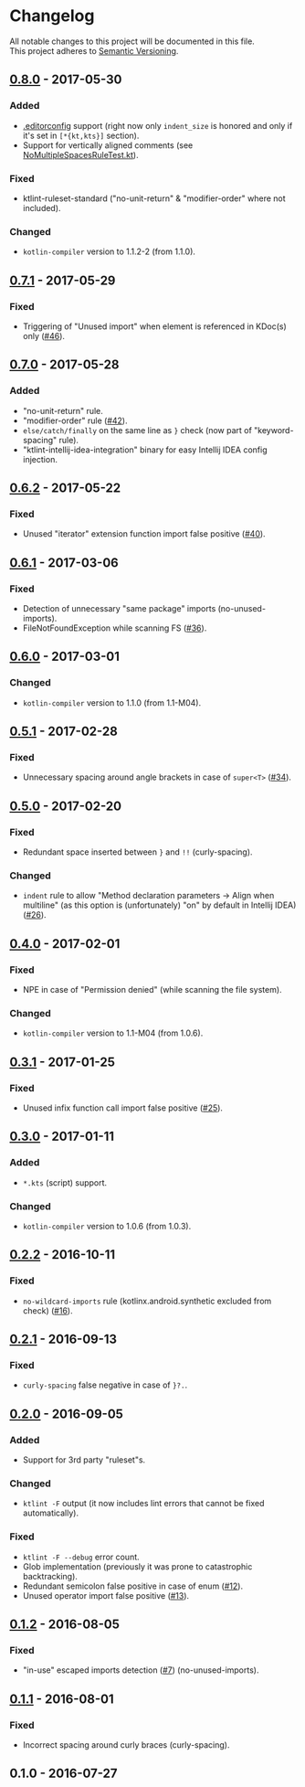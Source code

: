 # Changelog
All notable changes to this project will be documented in this file.  
This project adheres to [Semantic Versioning](http://semver.org/).

## [0.8.0] - 2017-05-30

### Added

- [.editorconfig](http://editorconfig.org/) support (right now only `indent_size` is honored and only if it's 
set in `[*{kt,kts}]` section).
- Support for vertically aligned comments (see [NoMultipleSpacesRuleTest.kt](ktlint-ruleset-standard/src/test/kotlin/com/github/shyiko/ktlint/ruleset/standard/NoMultipleSpacesRuleTest.kt)).

### Fixed

- ktlint-ruleset-standard ("no-unit-return" & "modifier-order" where not included).

### Changed 

- `kotlin-compiler` version to 1.1.2-2 (from 1.1.0).

## [0.7.1] - 2017-05-29

### Fixed

- Triggering of "Unused import" when element is referenced in KDoc(s) only ([#46](https://github.com/shyiko/ktlint/issues/46)).

## [0.7.0] - 2017-05-28

### Added

- "no-unit-return" rule.
- "modifier-order" rule ([#42](https://github.com/shyiko/ktlint/issues/42)).
- `else/catch/finally` on the same line as `}` check (now part of "keyword-spacing" rule).
- "ktlint-intellij-idea-integration" binary for easy Intellij IDEA config injection.

## [0.6.2] - 2017-05-22

### Fixed
- Unused "iterator" extension function import false positive ([#40](https://github.com/shyiko/ktlint/issues/40)).

## [0.6.1] - 2017-03-06

### Fixed
- Detection of unnecessary "same package" imports (no-unused-imports).
- FileNotFoundException while scanning FS ([#36](https://github.com/shyiko/ktlint/issues/36)).

## [0.6.0] - 2017-03-01

### Changed
- `kotlin-compiler` version to 1.1.0 (from 1.1-M04).

## [0.5.1] - 2017-02-28

### Fixed
- Unnecessary spacing around angle brackets in case of `super<T>` ([#34](https://github.com/shyiko/ktlint/issues/34)).

## [0.5.0] - 2017-02-20

### Fixed
- Redundant space inserted between `}` and `!!` (curly-spacing).

### Changed
- `indent` rule to allow "Method declaration parameters -> Align when multiline" (as this option is (unfortunately) "on" by default in Intellij IDEA) ([#26](https://github.com/shyiko/ktlint/issues/26)).

## [0.4.0] - 2017-02-01

### Fixed
- NPE in case of "Permission denied" (while scanning the file system).

### Changed
- `kotlin-compiler` version to 1.1-M04 (from 1.0.6).

## [0.3.1] - 2017-01-25

### Fixed
- Unused infix function call import false positive ([#25](https://github.com/shyiko/ktlint/issues/25)).

## [0.3.0] - 2017-01-11

### Added 
- `*.kts` (script) support.

### Changed
- `kotlin-compiler` version to 1.0.6 (from 1.0.3).

## [0.2.2] - 2016-10-11

### Fixed
- `no-wildcard-imports` rule (kotlinx.android.synthetic excluded from check) ([#16](https://github.com/shyiko/ktlint/pull/16)).

## [0.2.1] - 2016-09-13

### Fixed
- `curly-spacing` false negative in case of `}?.`.

## [0.2.0] - 2016-09-05

### Added
- Support for 3rd party "ruleset"s. 

### Changed
- `ktlint -F` output (it now includes lint errors that cannot be fixed automatically). 

### Fixed
- `ktlint -F --debug` error count.  
- Glob implementation (previously it was prone to catastrophic backtracking).
- Redundant semicolon false positive in case of enum ([#12](https://github.com/shyiko/ktlint/issues/12)).
- Unused operator import false positive ([#13](https://github.com/shyiko/ktlint/issues/13)).

## [0.1.2] - 2016-08-05

### Fixed
- "in-use" escaped imports detection ([#7](https://github.com/shyiko/ktlint/issues/7)) (no-unused-imports).   

## [0.1.1] - 2016-08-01

### Fixed
- Incorrect spacing around curly braces (curly-spacing).

## 0.1.0 - 2016-07-27

[0.8.0]: https://github.com/shyiko/ktlint/compare/0.7.1...0.8.0
[0.7.1]: https://github.com/shyiko/ktlint/compare/0.7.0...0.7.1
[0.7.0]: https://github.com/shyiko/ktlint/compare/0.6.2...0.7.0
[0.6.2]: https://github.com/shyiko/ktlint/compare/0.6.1...0.6.2
[0.6.1]: https://github.com/shyiko/ktlint/compare/0.6.0...0.6.1
[0.6.0]: https://github.com/shyiko/ktlint/compare/0.5.1...0.6.0
[0.5.1]: https://github.com/shyiko/ktlint/compare/0.5.0...0.5.1
[0.5.0]: https://github.com/shyiko/ktlint/compare/0.4.0...0.5.0
[0.4.0]: https://github.com/shyiko/ktlint/compare/0.3.1...0.4.0
[0.3.1]: https://github.com/shyiko/ktlint/compare/0.3.0...0.3.1
[0.3.0]: https://github.com/shyiko/ktlint/compare/0.2.2...0.3.0
[0.2.2]: https://github.com/shyiko/ktlint/compare/0.2.1...0.2.2
[0.2.1]: https://github.com/shyiko/ktlint/compare/0.2.0...0.2.1
[0.2.0]: https://github.com/shyiko/ktlint/compare/0.1.2...0.2.0
[0.1.2]: https://github.com/shyiko/ktlint/compare/0.1.1...0.1.2
[0.1.1]: https://github.com/shyiko/ktlint/compare/0.1.0...0.1.1
